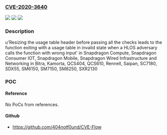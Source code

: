 ### [CVE-2020-3640](https://cve.mitre.org/cgi-bin/cvename.cgi?name=CVE-2020-3640)
![](https://img.shields.io/static/v1?label=Product&message=Snapdragon%20Compute%2C%20Snapdragon%20Consumer%20IOT%2C%20Snapdragon%20Mobile%2C%20Snapdragon%20Wired%20Infrastructure%20and%20Networking&color=blue)
![](https://img.shields.io/static/v1?label=Version&message=n%2Fa&color=blue)
![](https://img.shields.io/static/v1?label=Vulnerability&message=Incorrect%20Calculation%20of%20Buffer%20Size%20in%20Content%20Protection&color=brighgreen)

### Description

u'Resizing the usage table header before passing all the checks leads to the function exiting with a usage table in invalid state when a HLOS adversary calls the function with wrong input' in Snapdragon Compute, Snapdragon Consumer IOT, Snapdragon Mobile, Snapdragon Wired Infrastructure and Networking in Bitra, Kamorta, QCS404, QCS610, Rennell, Saipan, SC7180, SDX55, SM6150, SM7150, SM8250, SXR2130

### POC

#### Reference
No PoCs from references.

#### Github
- https://github.com/404notf0und/CVE-Flow

